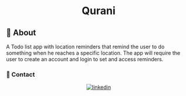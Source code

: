 <h1 align="center">Qurani</h1>
<p align="center">

## :dart: About ##

A Todo list app with location reminders that remind the user to do something when he reaches a specific location. The app will require the user to create an account and login to set and access reminders.

### :email: Contact ##
<p align="center">
<a href="https://www.linkedin.com/in/eslam-mohamed-8b6a1124a" target="_blank">
    <img src="https://img.shields.io/badge/Connect-Eslam-blue.svg?style=flat&logo=linkedin" alt="linkedin"/>
</a>



</p>
